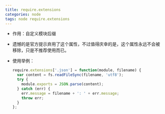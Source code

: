 ```yaml
---
title: require.extensions
categories: node
tags: node require.extensions
---
```


- 作用：自定义模块后缀

- 遗憾的是官方提示弃用了这个属性，不过值得庆幸的是，这个属性永远不会被移除，只是不推荐使用而已。

- 使用举例：

  ```js
  require.extensions['.json'] = function(module, filename) {
    var content = fs.readFileSync(filename, 'utf8');
    try {
      module.exports = JSON.parse(content);
    } catch (err) {
      err.message = filename + ': ' + err.message;
      throw err;
    }
  };
  ```